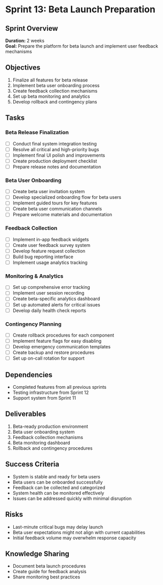 # Sprint 13: Beta Launch Preparation

## Sprint Overview

**Duration:** 2 weeks  
**Goal:** Prepare the platform for beta launch and implement user feedback mechanisms

## Objectives

1. Finalize all features for beta release
2. Implement beta user onboarding process
3. Create feedback collection mechanisms
4. Set up beta monitoring and analytics
5. Develop rollback and contingency plans

## Tasks

### Beta Release Finalization

- [ ] Conduct final system integration testing
- [ ] Resolve all critical and high-priority bugs
- [ ] Implement final UI polish and improvements
- [ ] Create production deployment checklist
- [ ] Prepare release notes and documentation

### Beta User Onboarding

- [ ] Create beta user invitation system
- [ ] Develop specialized onboarding flow for beta users
- [ ] Implement guided tours for key features
- [ ] Create beta user communication channels
- [ ] Prepare welcome materials and documentation

### Feedback Collection

- [ ] Implement in-app feedback widgets
- [ ] Create user feedback survey system
- [ ] Develop feature request collection
- [ ] Build bug reporting interface
- [ ] Implement usage analytics tracking

### Monitoring & Analytics

- [ ] Set up comprehensive error tracking
- [ ] Implement user session recording
- [ ] Create beta-specific analytics dashboard
- [ ] Set up automated alerts for critical issues
- [ ] Develop daily health check reports

### Contingency Planning

- [ ] Create rollback procedures for each component
- [ ] Implement feature flags for easy disabling
- [ ] Develop emergency communication templates
- [ ] Create backup and restore procedures
- [ ] Set up on-call rotation for support

## Dependencies

- Completed features from all previous sprints
- Testing infrastructure from Sprint 12
- Support system from Sprint 11

## Deliverables

1. Beta-ready production environment
2. Beta user onboarding system
3. Feedback collection mechanisms
4. Beta monitoring dashboard
5. Rollback and contingency procedures

## Success Criteria

- System is stable and ready for beta users
- Beta users can be onboarded successfully
- Feedback can be collected and categorized
- System health can be monitored effectively
- Issues can be addressed quickly with minimal disruption

## Risks

- Last-minute critical bugs may delay launch
- Beta user expectations might not align with current capabilities
- Initial feedback volume may overwhelm response capacity

## Knowledge Sharing

- Document beta launch procedures
- Create guide for feedback analysis
- Share monitoring best practices
